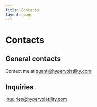 ```yaml
---
title: Contacts
layout: page
---
```


# Contacts

## General contacts
Contact me at quant@hypervolatility.com  

## Inquiries
inquiries@hypervolatility.com